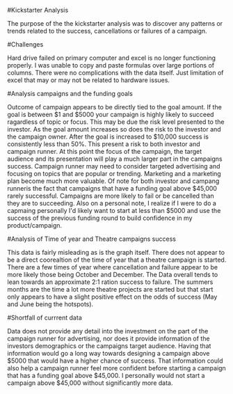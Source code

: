#Kickstarter Analysis

The purpose of the the kickstarter analysis was to discover any patterns or trends related to the success, cancellations or failures of a campaign.

#Challenges

Hard drive failed on primary computer and excel is no longer functioning properly. I was unable to copy and paste formulas over large portions of columns. There were no complications with the data itself. Just limitation of excel that may or may not be related to hardware issues.

#Analysis campaigns and the funding goals

Outcome of campaign appears to be directly tied to the goal amount. If the goal is between $1 and $5000 your campaign is highly likely to succeed ragardless of topic or focus. This may be due the risk level presented to the investor. As the goal amount increases so does the risk to the investor and the campaign owner. After the goal is increased to $10,000 success is consistently less than 50%. This present a risk to both investor and campaign runner. At this point the focus of the campaign, the target audience and its presentation will play a much larger part in the campaigns success. Campaign runner may need to consider targeted advertising and focusing on topics that are popular or trending. Marketing and a marketing plan become much more valuable. Of note for both investor and campang runneris the fact that campaigns that have a funding goal above $45,000 rarely successful. Campaigns are more likely to fail or be cancelled than they are to succeeding. Also on a personal note, I realize if I were to do a capmaing personally I'd likely want to start at less than $5000 and use the success of the previous funding round to build confidence in my product/campaign.

#Analysis of Time of year and Theatre campaigns success

This data is fairly misleading as is the graph itself. There does not appear to be a direct coorealtion of the time of year that a theatre campaign is started. There are a few times of year where cancellation and failure appear to be more likely those being  October and December. The Data overall tends to lean towards an approximate 2:1 ration success to failure. The summers months are the time a lot more theatre projects are started but that start only appears to have a slight positive effect on the odds of success (May and June being the hotspots).

#Shortfall of currrent data

Data does not provide any detail into the investment on the part of the campaign runner for advertising, nor does it provide information of the investors demographics or the campaigns target audience. Having that information would go a long way towards designing a campaign above $5000 that would have a higher chance of success. That information could also help a campaign runner feel more confident before starting a campaign that has a funding goal above $45,000. I personally would not start a campaign above $45,000 without significantly more data.
